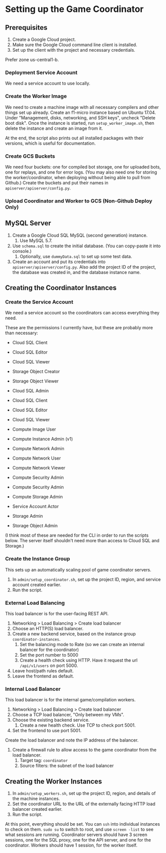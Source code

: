 # Setting up the Game Coordinator

## Prerequisites

1. Create a Google Cloud project.
1. Make sure the Google Cloud command line client is installed.
1. Set up the client with the project and necessary credentials.

Prefer zone us-central1-b.

### Deployment Service Account

We need a service account to use locally.

### Create the Worker Image

We need to create a machine image with all necessary compilers and other things set up already. Create an f1-micro instance based on Ubuntu 17.04. Under "Management, disks, networking, and SSH keys", uncheck "Delete boot disk". Once the instance is started, run `setup_worker_image.sh`, then delete the instance and create an image from it.

At the end, the script also prints out all installed packages with their versions, which is useful for documentation.

### Create GCS Buckets

We need four buckets: one for compiled bot storage, one for uploaded bots, one for replays, and one for error logs. (You may also need one for storing the worker/coordinator, when deploying without being able to pull from Github.) Create the buckets and put their names in `apiserver/apiserver/config.py`.

### Upload Coordinator and Worker to GCS (Non-Github Deploy Only)

## MySQL Server

1. Create a Google Cloud SQL MySQL (second generation) instance.
    1. Use MySQL 5.7.
1. Use `schema.sql` to create the initial database. (You can copy-paste it into console.)
    1. Optionally, use `dummyData.sql` to set up some test data.
1. Create an account and put its credentials into `apiserver/apiserver/config.py`. Also add the project ID of the project, the database was created in, and the database instance name.

## Creating the Coordinator Instances

### Create the Service Account

We need a service account so the coordinators can access everything they need.

These are the permissions I currently have, but these are probably more than necessary:

- Cloud SQL Client
- Cloud SQL Editor
- Cloud SQL Viewer
- Storage Object Creator
- Storage Object Viewer

- Cloud SQL Admin
- Cloud SQL Client
- Cloud SQL Editor
- Cloud SQL Viewer
- Compute Image User
- Compute Instance Admin (v1)
- Compute Network Admin
- Compute Network User
- Compute Network Viewer
- Compute Security Admin
- Compute Security Admin
- Compute Storage Admin
- Service Account Actor
- Storage Admin
- Storage Object Admin

(I think most of these are needed for the CLI in order to run the scripts below. The server itself shouldn't need more than access to Cloud SQL and Storage.)

### Create the Instance Group

This sets up an automatically scaling pool of game coordinator servers.

1. In `admin/setup_coordinator.sh`, set up the project ID, region, and service account created earlier.
1. Run the script.

### External Load Balancing

This load balancer is for the user-facing REST API.

1. Networking > Load Balancing > Create load balancer
1. Choose an HTTP(S) load balancer.
1. Create a new backend service, based on the instance group `coordinator-instances`.
    1. Set the balancing mode to Rate (so we can create an internal balancer for the coordinator)
    1. Set the port number to 5000
    1. Create a health check using HTTP. Have it request the url `/api/v1/users` on port 5000.
1. Leave host/path rules default.
1. Leave the frontend as default.

### Internal Load Balancer

This load balancer is for the internal game/compilation workers.

1. Networking > Load Balancing > Create load balancer
1. Choose a TCP load balancer, "Only between my VMs".
1. Choose the existing backend service.
    1. Create a new health check. Use TCP to check port 5001.
1. Set the frontend to use port 5001.

Create the load balancer and note the IP address of the balancer.

1. Create a firewall rule to allow access to the game coordinator from the load balancer.
    1. Target tag: `coordinator`
    1. Source filters: the subnet of the load balancer

## Creating the Worker Instances

1. In `admin/setup_workers.sh`, set up the project ID, region, and details of the machine instances. 
1. Set the coordinator URL to the URL of the externally facing HTTP load balancer created earlier.
1. Run the script.

At this point, everything should be set. You can `ssh` into individual instances to check on them. `sudo su` to switch to root, and use `screen -list` to see what sessions are running. Coordinator servers should have 3 screen sessions, one for the SQL proxy, one for the API server, and one for the coordinator. Workers should have 1 session, for the worker itself.
